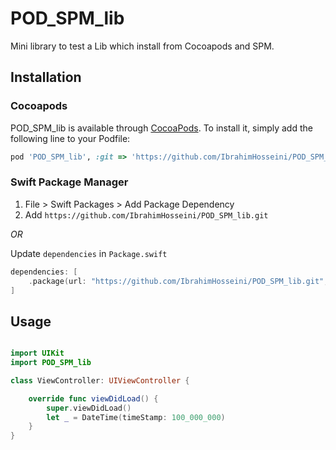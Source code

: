 # POD_SPM_lib

Mini library to test a Lib which install from Cocoapods and SPM.


## Installation

### Cocoapods

POD_SPM_lib is available through [CocoaPods](https://cocoapods.org). To install
it, simply add the following line to your Podfile:

```ruby
pod 'POD_SPM_lib', :git => 'https://github.com/IbrahimHosseini/POD_SPM_lib.git', :branch => 'master'
```

### Swift Package Manager

1. File > Swift Packages > Add Package Dependency
2. Add `https://github.com/IbrahimHosseini/POD_SPM_lib.git`

_OR_

Update `dependencies` in `Package.swift`
```swift
dependencies: [
    .package(url: "https://github.com/IbrahimHosseini/POD_SPM_lib.git", .upToNextMajor(from: "1.0.0"))
]
```

## Usage

```swift

import UIKit
import POD_SPM_lib

class ViewController: UIViewController {

    override func viewDidLoad() {
        super.viewDidLoad()
        let _ = DateTime(timeStamp: 100_000_000)
    }
}

```
